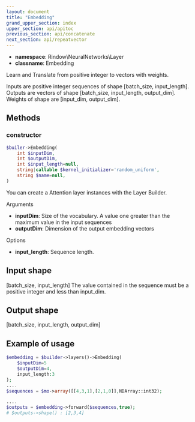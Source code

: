 ```yaml
---
layout: document
title: "Embedding"
grand_upper_section: index
upper_section: api/apitoc
previous_section: api/concatenate
next_section: api/repeatvector
---
```


- **namespace**: Rindow\NeuralNetworks\Layer
- **classname**: Embedding

Learn and Translate from positive integer to vectors with weights.

Inputs are positive integer sequences of shape [batch_size, input_length].
Outputs are vectors of shape [batch_size, input_length, output_dim].
Weights of shape are [input_dim, output_dim].

Methods
-------

### constructor
```php
$builer->Embedding(
    int $inputDim,
    int $outputDim,
    int $input_length=null,
    string|callable $kernel_initializer='random_uniform',
    string $name=null,
)
```
You can create a Attention layer instances with the Layer Builder.

Arguments
- **inputDim**: Size of the vocabulary. A value one greater than the maximum value in the input sequences
- **outputDim**: Dimension of the output embedding vectors

Options

- **input_length**: Sequence length.

Input shape
-----------
[batch_size, input_length]
The value contained in the sequence must be a positive integer and less than input_dim.

Output shape
------------
[batch_size, input_length, output_dim]

Example of usage
----------------
```php
$embedding = $builder->layers()->Embedding(
    $inputDim=5
    $outputDim=4,
    input_length:3
);
....
$sequences = $mo->array([[4,3,1],[2,1,0]],NDArray::int32);

....
$outputs = $embedding->forward($sequences,true);
# $outputs->shape() : [2,3,4]
```
